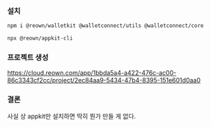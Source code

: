 ### 설치


```bash
npm i @reown/walletkit @walletconnect/utils @walletconnect/core

npx @reown/appkit-cli
```

### 프로젝트 생성

https://cloud.reown.com/app/1bbda5a4-a422-476c-ac00-86c3343cf2cc/project/2ec84aa9-5434-47b4-8395-151e601d0aa0

### 결론

사실 상 appkit만 설치하면 딱히 뭔가 만들 게 없다.